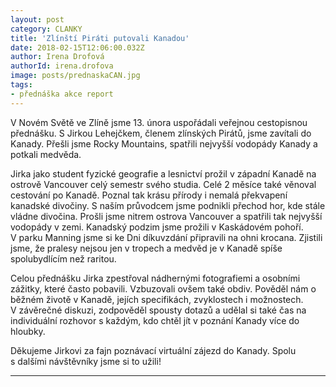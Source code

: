 ```yaml
---
layout: post
category: CLANKY
title: 'Zlínští Piráti putovali Kanadou'
date: 2018-02-15T12:06:00.032Z
author: Irena Drofová
authorId: irena.drofova
image: posts/prednaskaCAN.jpg   
tags: 
- přednáška akce report
---
```

V Novém Světě ve Zlíně jsme 13. února uspořádali veřejnou cestopisnou přednášku. S Jirkou Lehejčkem, členem zlínských Pirátů, jsme zavítali do Kanady. Přešli jsme Rocky Mountains, spatřili nejvyšší vodopády Kanady a potkali medvěda.

Jirka jako student fyzické geografie a lesnictví prožil v západní Kanadě na ostrově Vancouver celý semestr svého studia. Celé 2 měsíce také věnoval cestování po Kanadě. Poznal tak krásu přírody i nemalá překvapení kanadské divočiny. S naším průvodcem jsme podnikli přechod hor, kde stále vládne divočina. Prošli jsme nitrem ostrova Vancouver a spatřili tak nejvyšší vodopády v zemi. Kanadský podzim jsme prožili v Kaskádovém pohoří. V parku Manning jsme si ke Dni díkuvzdání připravili na ohni krocana. Zjistili jsme, že pralesy nejsou jen v tropech a medvěd je v Kanadě spíše spolubydlícím než raritou.

Celou přednášku Jirka zpestřoval nádhernými fotografiemi a osobními zážitky, které často pobavili. Vzbuzovali ovšem také obdiv. Pověděl nám o běžném životě v Kanadě, jejích specifikách, zvyklostech i možnostech. V závěrečné diskuzi, zodpověděl spousty dotazů a udělal si také čas na individuální rozhovor s každým, kdo chtěl jít v poznání Kanady více do hloubky.

Děkujeme Jirkovi za fajn poznávací virtuální zájezd do Kanady. Spolu s dalšími návštěvníky jsme si to užili!

- - -
